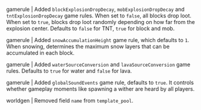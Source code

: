 gamerule | Added `blockExplosionDropDecay`, `mobExplosionDropDecay` and `tntExplosionDropDecay` game rules. When set to `false`, all blocks drop loot. When set to `true`, blocks drop loot randomly depending on how far from the explosion center. Defaults to `false` for TNT, `true` for block and mob.

gamerule | Added `snowAccumulationHeight` game rule, which defaults to `1`. When snowing, determines the maximum snow layers that can be accumulated in each block.

gamerule | Added `waterSourceConversion` and `lavaSourceConversion` game rules. Defaults to `true` for water and `false` for lava.

gamerule | Added `globalSoundEvents` game rule, defaults to `true`. It controls whether gameplay moments like spawning a wither are heard by all players.

worldgen | Removed field `name` from `template_pool`.
